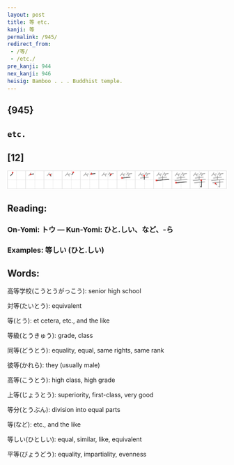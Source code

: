 ```yaml
---
layout: post
title: 等 etc.
kanji: 等
permalink: /945/
redirect_from:
 - /等/
 - /etc./
pre_kanji: 944
nex_kanji: 946
heisig: Bamboo . . . Buddhist temple.
---
```


## {945}

## `etc.`

## [12]

<div class="stroke"><img src="../images/E7AD89.png" /></div>

## Reading:

### On-Yomi: トウ &mdash; Kun-Yomi: ひと.しい、など、-ら

### Examples: 等しい (ひと.しい)

## Words:

高等学校(こうとうがっこう): senior high school

対等(たいとう): equivalent

等(とう): et cetera, etc., and the like

等級(とうきゅう): grade, class

同等(どうとう): equality, equal, same rights, same rank

彼等(かれら): they (usually male)

高等(こうとう): high class, high grade

上等(じょうとう): superiority, first-class, very good

等分(とうぶん): division into equal parts

等(など): etc., and the like

等しい(ひとしい): equal, similar, like, equivalent

平等(びょうどう): equality, impartiality, evenness
